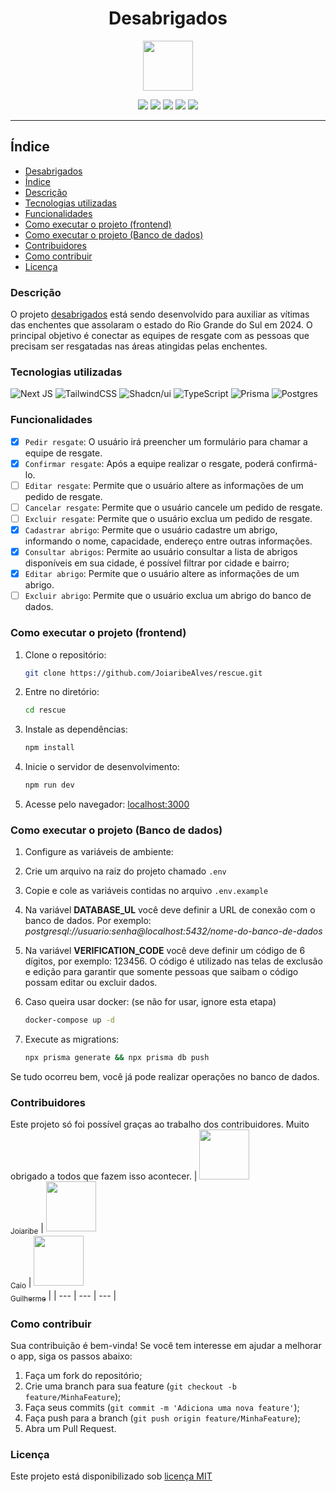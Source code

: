 <div align="center">

# Desabrigados

<img src="./.github/images/logo-blue.png" width="80px" /><br />
</div>

<div align="center">
	<img src="https://img.shields.io/badge/Status-Em%20desenvolvimento-blue" />
 	<img src="https://img.shields.io/badge/Licença-MIT-green" />
 	<img src="https://img.shields.io/badge/PRs-Bem%20vidas-red" />
 	<img src="https://img.shields.io/github/forks/JoiaribeAlves/rescue" />
 	<img src="https://img.shields.io/github/stars/JoiaribeAlves/rescue" />
</div>

---

## Índice

- [Desabrigados](#desabrigados)
- [Índice](#índice)
- [Descrição](#descrição)
- [Tecnologias utilizadas](#tecnologias-utilizadas)
- [Funcionalidades](#funcionalidades)
- [Como executar o projeto (frontend)](#como-executar-o-projeto-frontend)
- [Como executar o projeto (Banco de dados)](#como-executar-o-projeto-banco-de-dados)
- [Contribuidores](#contribuidores)
- [Como contribuir](#como-contribuir)
- [Licença](#licença)

<div id="descricao">

### Descrição

O projeto [desabrigados](https://desabrigados.com.br) está sendo  desenvolvido para auxiliar as vítimas das enchentes que assolaram o estado do Rio Grande do Sul em 2024. O principal objetivo é conectar as equipes de resgate com as pessoas que precisam ser resgatadas nas áreas atingidas pelas enchentes.
</div>

<div id="tecnologias">

### Tecnologias utilizadas

![Next JS](https://img.shields.io/badge/Next-black?style=for-the-badge&logo=next.js&logoColor=white)
![TailwindCSS](https://img.shields.io/badge/tailwindcss-%2338B2AC.svg?style=for-the-badge&logo=tailwind-css&logoColor=white)
![Shadcn/ui](https://img.shields.io/badge/Shadcn/ui-black.svg?style=for-the-badge&logo=shadcn/ui&logoColor=white)
![TypeScript](https://img.shields.io/badge/typescript-%23007ACC.svg?style=for-the-badge&logo=typescript&logoColor=white)
![Prisma](https://img.shields.io/badge/Prisma-3982CE?style=for-the-badge&logo=Prisma&logoColor=white)
![Postgres](https://img.shields.io/badge/postgres-%23316192.svg?style=for-the-badge&logo=postgresql&logoColor=white)
</div>

<div id="funcionalidades">

### Funcionalidades

- [X] `Pedir resgate`: O usuário irá preencher um formulário para chamar a equipe de resgate.
- [X] `Confirmar resgate`: Após a equipe realizar o resgate, poderá confirmá-lo.
- [ ] `Editar resgate`: Permite que o usuário altere as informações de um pedido de resgate.
- [ ] `Cancelar resgate`: Permite que o usuário cancele um pedido de resgate.
- [ ] `Excluir resgate`: Permite que o usuário exclua um pedido de resgate.
- [X] `Cadastrar abrigo`: Permite que o usuário cadastre um abrigo, informando o nome, capacidade, endereço entre outras informações.
- [X] `Consultar abrigos`: Permite ao usuário consultar a lista de abrigos disponíveis em sua cidade, é possível filtrar por cidade e bairro;
- [X] `Editar abrigo`: Permite que o usuário altere as informações de um abrigo.
- [ ] `Excluir abrigo`: Permite que o usuário exclua um abrigo do banco de dados.
</div>

<div id="como-executar-frontend">

### Como executar o projeto (frontend)

1. Clone o repositório:

	```bash
	git clone https://github.com/JoiaribeAlves/rescue.git
	```
1. Entre no diretório:

	```bash
	cd rescue
	```
1. Instale as dependências:

	```bash
	npm install
	```
1. Inicie o servidor de desenvolvimento:

	```bash
	npm run dev
	```
1. Acesse pelo navegador: [localhost:3000](http://localhost:3000)
</div>

<div id="como-executar-banco-de-dados">

### Como executar o projeto (Banco de dados)

1. Configure as variáveis de ambiente:
1. Crie um arquivo na raiz do projeto chamado `.env`
1. Copie e cole as variáveis contidas no arquivo `.env.example`
1. Na variável **DATABASE_UL** você deve definir a URL de conexão com o banco de dados. Por exemplo: _postgresql://usuario:senha@localhost:5432/nome-do-banco-de-dados_
1. Na variável **VERIFICATION_CODE** você deve definir um código de 6 dígitos, por exemplo: 123456. O código é utilizado nas telas de exclusão e edição para garantir que somente pessoas que saibam o código possam editar ou excluir dados.
1. Caso queira usar docker: (se não for usar, ignore esta etapa)

	```bash
	docker-compose up -d
	```
1. Execute as migrations: <br />

	```bash
	npx prisma generate && npx prisma db push
	```
Se tudo ocorreu bem, você já pode realizar operações no banco de dados.
</div>

<div id="contribuidores">

### Contribuidores

Este projeto só foi possível graças ao trabalho dos contribuidores. Muito obrigado a todos que fazem isso acontecer.
| [<img loading="lazy" src="https://avatars.githubusercontent.com/u/102931920?v=4" width=80><br><sub>Joiaribe</sub>](https://github.com/JoiaribeAlves) | [<img loading="lazy" src="https://avatars.githubusercontent.com/u/115363966?v=4" width=80><br><sub>Caio</sub>](https://github.com/CaioMMendes) | [<img loading="lazy" src="https://avatars.githubusercontent.com/u/8629694?v=4" width=80><br><sub>Guilherme</sub>](https://github.com/gbflores) |
| --- | --- | --- |
</div>

<div id="como-contribuir">

### Como contribuir

Sua contribuição é bem-vinda! Se você tem interesse em ajudar a melhorar o app, siga os passos abaixo:

1. Faça um fork do repositório;
1. Crie uma branch para sua feature (`git checkout -b feature/MinhaFeature`);
1. Faça seus commits (`git commit -m 'Adiciona uma nova feature'`);
1. Faça push para a branch (`git push origin feature/MinhaFeature`);
1. Abra um Pull Request.
</div>

<div id="licenca">

### Licença

Este projeto está disponibilizado sob [licença MIT](https://github.com/JoiaribeAlves/rescue/blob/main/License)
</div>
